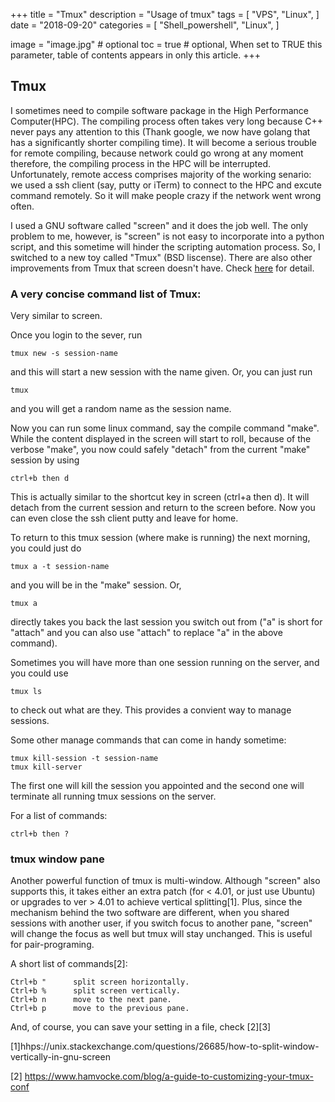 +++
title = "Tmux"
description = "Usage of tmux"
tags = [
    "VPS", 
    "Linux",
]
date = "2018-09-20"
categories = [
    "Shell_powershell",
    "Linux",
]

image = "image.jpg" # optional
toc = true # optional, When set to TRUE this parameter, table of contents appears in only this article.
+++

## Tmux 
I sometimes need to compile software package in the High Performance Computer(HPC). The compiling process often takes very long because C++ never pays any attention to this (Thank google, we now have golang that has a significantly shorter compiling time). It will become a serious trouble for remote compiling, because network could go wrong at any moment therefore, the compiling process in the HPC will be interrupted. Unfortunately, remote access comprises majority of the working senario: we used a ssh client (say, putty or iTerm) to connect to the HPC and excute command remotely. So it will make people crazy if the network went wrong often.

I used a GNU software called "screen" and it does the job well. The only problem to me, however, is "screen" is not easy to incorporate into a python script, and this sometime will hinder the scripting automation process. So, I switched to a new toy called "Tmux" (BSD liscense). There are also other improvements from Tmux that screen doesn't have. Check [here](https://superuser.com/questions/236158/tmux-vs-screen/) for detail.

### A very concise command list of Tmux:
Very similar to screen.

Once you login to the sever, run
```
tmux new -s session-name
```
and this will start a new session with the name given. Or, you can just run 
```
tmux
```
and you will get a random name as the session name. 

Now you can run some linux command, say the compile command "make". While the content displayed in the screen will start to roll, because of the verbose "make", you now could safely "detach" from the current "make" session by using
```
ctrl+b then d
```
This is actually similar to the shortcut key in screen (ctrl+a then d). It will detach from the current session and return to the screen before. Now you can even close the ssh client putty and leave for home.

To return to this tmux session (where make is running) the next morning, you could just do
```
tmux a -t session-name
```
and you will be in the "make" session. Or,
```
tmux a 
```
directly takes you back the last session you switch out from ("a" is short for "attach" and you can also use "attach" to replace "a" in the above command).

Sometimes you will have more than one session running on the server, and you could use
```
tmux ls
```
to check out what are they. This provides a convient way to manage sessions.

Some other manage commands that can come in handy sometime:
```
tmux kill-session -t session-name
tmux kill-server
```
The first one will kill the session you appointed and the second one will terminate all running tmux sessions on the server.

For a list of commands: 
```
ctrl+b then ?
```

### tmux window pane

Another powerful function of tmux is multi-window. Although "screen" also supports this, it takes either an extra patch (for < 4.01, or just use Ubuntu) or upgrades to ver > 4.01 to achieve vertical splitting[1]. Plus, since the mechanism behind the two software are different, when you shared sessions with another user, if you switch focus to another pane, "screen" will change the focus as well but tmux will stay unchanged. This is useful for pair-programing.


A short list of commands[2]:

```
Ctrl+b "      split screen horizontally.
Ctrl+b %      split screen vertically.
Ctrl+b n      move to the next pane.
Ctrl+b p      move to the previous pane.

```

And, of course, you can save your setting in a file, check [2][3]




[1]hhps://unix.stackexchange.com/questions/26685/how-to-split-window-vertically-in-gnu-screen

[2] https://www.hamvocke.com/blog/a-guide-to-customizing-your-tmux-conf
